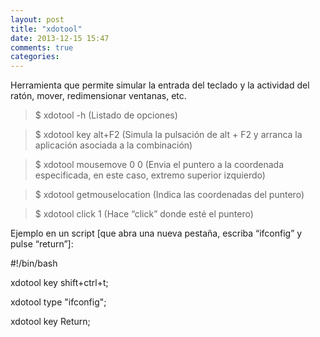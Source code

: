 ```yaml
---
layout: post
title: "xdotool"
date: 2013-12-15 15:47
comments: true
categories: 
---
```

Herramienta que permite simular la entrada del teclado y la actividad del ratón, mover, redimensionar ventanas, etc.

>$ xdotool -h  (Listado de opciones)

>$ xdotool key alt+F2 (Simula la pulsación de alt + F2 y arranca la aplicación asociada a la combinación)

>$ xdotool mousemove 0 0 (Envia el puntero a la coordenada especificada, en este caso, extremo superior izquierdo)

>$ xdotool getmouselocation (Indica las coordenadas del puntero)

>$ xdotool click 1 (Hace “click” donde esté el puntero)

Ejemplo en un script [que abra una nueva pestaña, escriba “ifconfig” y pulse “return”]:

#!/bin/bash

xdotool key shift+ctrl+t;

xdotool type "ifconfig";

xdotool key Return;

